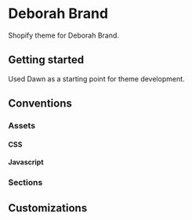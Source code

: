 # Deborah Brand

Shopify theme for Deborah Brand.

## Getting started

Used Dawn as a starting point for theme development. 

## Conventions

### Assets

#### CSS

#### Javascript

### Sections

## Customizations

